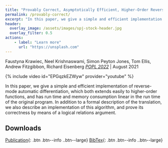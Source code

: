 ```yaml
---
title: "Provably Correct, Asymptotically Efficient, Higher-Order Reverse-Mode Automatic Differentiation"
permalink: /provably-correct/
excerpt: "In this paper, we give a simple and efficient implementation of reverse-mode automatic differentiation, which both extends easily to higher-order functions, and has run time and memory consumption linear in the run time of the original program..."
header:
  overlay_image: /assets/images/spj-stock-header.jpg 
  overlay_filter: 0.5
actions:
    - label: "Learn more"
      url: "https://unsplash.com"
---
```

Faustyna Krawiec, Neel Krishnaswami, Simon Peyton Jones, Tom Ellis, Andrew Fitzgibbon, Richard Eisenberg
_[POPL 2022](https://popl22.sigplan.org)_ | August 2021

{% include video id="EPGqzkEZWyw" provider="youtube" %}

In this paper, we give a simple and efficient implementation of reverse-mode automatic differentiation, which both extends easily to higher-order functions, and has run time and memory consumption linear in the run time of the original program. In addition to a formal description of the translation, we also describe an implementation of this algorithm, and prove its correctness by means of a logical relations argument.

## Downloads

[Publication](/assets/pdfs/higher-order-ad.pdf){: .btn .btn--info ..btn--large}
[BibTex](/assets/bibtex/provably-correct.bib){: .btn .btn--info ..btn--large}
